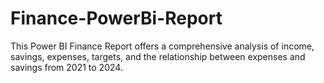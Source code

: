 # Finance-PowerBi-Report
This Power BI Finance Report offers a comprehensive analysis of income, savings, expenses, targets, and the relationship between expenses and savings from 2021 to 2024.
